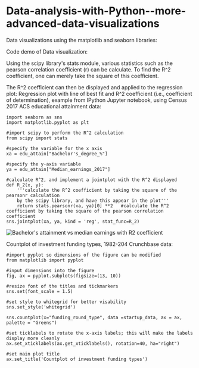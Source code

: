 # Data-analysis-with-Python--more-advanced-data-visualizations
Data visualizations using the matplotlib and seaborn libraries:

Code demo of Data visualization:

Using the scipy library's stats module, various statistics such as the pearson correlation coefficient (r) can be calculate. To find the R^2
coefficient, one can merely take the square of this coefficient. 

The R^2 coefficient can then be displayed and applied to the regression plot:
Regression plot with line of best fit and R^2 coefficient (i.e., coefficient of determination), example from IPython Jupyter notebook, using Census 2017 ACS educational attainment data:
```
import seaborn as sns
import matplotlib.pyplot as plt

#import scipy to perform the R^2 calculation
from scipy import stats

#specify the variable for the x axis
xa = edu_attain["Bachelor's_degree_%"]

#specify the y-axis variable
ya = edu_attain["Median_earnings_2017"]

#calculate R^2, and implement a jointplot with the R^2 displayed
def R_2(x, y):
    '''calculate the R^2 coefficient by taking the square of the pearsonr calculation
    by the scipy library, and have this appear in the plot'''
    return stats.pearsonr(xa, ya)[0] **2   #calculate the R^2 coefficient by taking the square of the pearson correlation coefficient
sns.jointplot(xa, ya, kind = 'reg', stat_func=R_2)

```
![Bachelor's attainment vs median earnings with R2 coefficient](https://user-images.githubusercontent.com/35751364/55039148-50e58b00-4fe0-11e9-8744-8d264b515aad.png)

Countplot of investment funding types, 1982-204 Crunchbase data:
```
#import pyplot so dimensions of the figure can be modified
from matplotlib import pyplot

#input dimensions into the figure
fig, ax = pyplot.subplots(figsize=(13, 10))

#resize font of the titles and tickmarkers
sns.set(font_scale = 1.5)

#set style to whitegrid for better visability
sns.set_style('whitegrid')

sns.countplot(x="funding_round_type", data =startup_data, ax = ax, palette = "Greens")

#set ticklabels to rotate the x-axis labels; this will make the labels display more cleanly
ax.set_xticklabels(ax.get_xticklabels(), rotation=40, ha="right")

#set main plot title
ax.set_title('Countplot of investment funding types')

```
